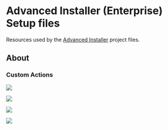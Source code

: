 # Advanced Installer (Enterprise) Setup files

Resources used by the [Advanced Installer](https://advancedinstaller.com) project files.

## About

### Custom Actions

![](https://forums.vigem.org/assets/uploads/advinst_byizuziyib.png)

![](https://forums.vigem.org/assets/uploads/advinst_587xtkxhbm.png)

![](https://forums.vigem.org/assets/uploads/advinst_h3pjqtqqcj.png)

![](https://forums.vigem.org/assets/uploads/advinst_gbsubs9fuf.png)
